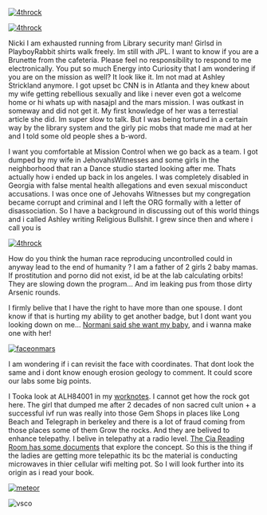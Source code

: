

[![4throck](https://raw.githubusercontent.com/ricoThaka/ricothaka.github.io/pixelsquare/assets/images/4throckfromthesunchap1/0003.png)]((https://raw.githubusercontent.com/ricoThaka/ricothaka.github.io/pixelsquare/assets/images/4throckfromthesunchap1/0000.png) "Redirect to homepage")

<style>


  img {
  max-width: 50%;
 
  clear:both;
}
</style>

[![4throck](https://raw.githubusercontent.com/ricoThaka/ricothaka.github.io/pixelsquare/assets/images/4throckfromthesunchap1/0003.png)]((https://raw.githubusercontent.com/ricoThaka/ricothaka.github.io/pixelsquare/assets/images/4throckfromthesunchap1/0003.png) "Redirect to homepage")


Nicki I am exhausted running from Library security man! Girlsd in PlayboyRabbit shirts walk freely. Im still with JPL. I want to know if you are a Brunette from the cafeteria. Please feel no responsibility to respond to me electronically. You put so much Energy into Curiosity that I am wondering if you are on the mission as well? It look like it. Im not mad at Ashley Strickland anymore. I got upset bc CNN is in Atlanta and they knew about my wife getting rebellious sexually and like i never even got a welcome home or hi whats up with nasajpl and the mars mission. I was outkast in someway and did not get it. My first knowledge of her was a terrestial article she did. Im super slow to talk. But I was being tortured in a certain way by the library system and the girly pic mobs that made me mad at her and I told some old people shes a b-word. 

I want you comfortable at Mission Control when we go back as a team. I got dumped by my wife in JehovahsWitnesses and some girls in the neighborhood that ran a Dance studio started looking after me. Thats actually how i ended up back in los angeles. I was completely disabled in Georgia with false mental health allegations and even sexual misconduct accusations. I was once one of Jehovahs Witnesses but my congregation became corrupt and criminal and I left the ORG formally with a letter of disassociation. So I have a background in discussing out of this world things and i called Ashley writing Religious Bullshit. I grew since then and where i call you is





[![4throck](https://raw.githubusercontent.com/ricoThaka/ricothaka.github.io/pixelsquare/assets/images/4throckfromthesunchap1/0003.png)]((https://raw.githubusercontent.com/ricoThaka/ricothaka.github.io/pixelsquare/assets/images/4throckfromthesunchap1/0000.png) "Redirect to homepage")

How do you think the human race reproducing uncontrolled could in anyway lead to the end of humanity ?
I am a father of 2 girls 2 baby mamas. If prostitution and porno did not exist, id be at the lab calculating orbits! They are slowing down the program... And im leaking pus from those dirty Arsenic rounds.

I firmly belive that I have the right to have more than one spouse. I dont know if that is hurting my ability to get another badge, but I dont want you looking down on me... [Normani said she want my baby](https://youtu.be/HVsfFadjnzs?si=CZpGIRPUEQoZiuve&t=21), and i wanna make one with her!





[![faceonmars](https://raw.githubusercontent.com/ricoThaka/ricothaka.github.io/pixelsquare/assets/images/4throckfromthesunchap1/0001.png)]((https://raw.githubusercontent.com/ricoThaka/ricothaka.github.io/pixelsquare/assets/images/4throckfromthesunchap1/0001.png) "Redirect to homepage")

I am wondering if i can revisit the face with coordinates. That dont look the same and i dont know enough erosion geology to comment. It could score our labs some big points.


I Tooka look at ALH84001 in my [worknotes](ricothaka.github.io/worknotes). I cannot get how the rock got here. The girl that dumped me after 2 decades of non sacred cult union + a successful ivf run was really into those Gem Shops in places like Long Beach and Telegraph in berkeley and there is a lot of fraud coming from those places some of them Grow the rocks. And they are belived to enhance telepathy. I belive in telepathy at a radio level. [The Cia Reading Room has some documents](https://www.cia.gov/readingroom/document/cia-rdp96-00787r000200080050-9) that explore the concept. So this is the thing if the ladies are getting more telepathic its bc the material is conducting microwaves in thier cellular wifi melting pot. So I will look further into its origin as i read your book. 

[![meteor](https://raw.githubusercontent.com/ricoThaka/ricothaka.github.io/pixelsquare/assets/images/4throckfromthesunchap1/0002.png)]((https://raw.githubusercontent.com/ricoThaka/ricothaka.github.io/pixelsquare/assets/images/4throckfromthesunchap1/0002.png) "Redirect to homepage")


![vsco](https://pbs.twimg.com/media/GWF65kyasAABI6p?format=jpg&name=large)